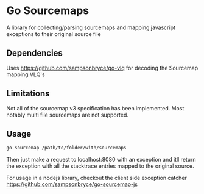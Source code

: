 # Go Sourcemaps

A library for collecting/parsing sourcemaps and mapping javascript exceptions to their original source file

## Dependencies 

Uses https://github.com/sampsonbryce/go-vlq for decoding the Sourcemap mapping VLQ's 

## Limitations

Not all of the sourcemap v3 specification has been implemented. Most notably multi file sourcemaps are not supported.

## Usage

```bash
go-sourcemap /path/to/folder/with/sourcemaps
```

Then just make a request to localhost:8080 with an exception and itll return the exception with all the stacktrace entries mapped to the original source.

For usage in a nodejs library, checkout the client side exception catcher https://github.com/sampsonbryce/go-sourcemap-js

